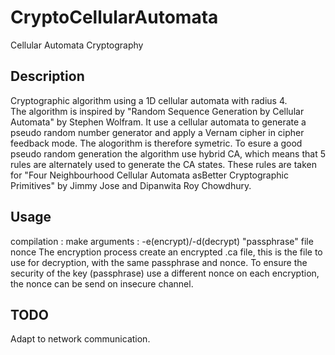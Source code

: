 # CryptoCellularAutomata
Cellular Automata Cryptography

## Description
Cryptographic algorithm using a 1D cellular automata with radius 4.  
The algorithm is inspired by "Random Sequence Generation by Cellular Automata" by Stephen Wolfram.
It use a cellular automata to generate a pseudo random number generator and apply a Vernam cipher in cipher feedback mode.
The alogorithm is therefore symetric.
To esure a good pseudo random generation the algorithm use hybrid CA, which means that 5 rules are alternately used to generate the CA states.
These rules are taken for "Four Neighbourhood Cellular Automata asBetter Cryptographic Primitives" by Jimmy Jose and Dipanwita Roy Chowdhury.

## Usage
compilation : make
arguments : -e(encrypt)/-d(decrypt) "passphrase" file nonce
The encryption process create an encrypted .ca file, this is the file to use for decryption, with the same passphrase and nonce.
To ensure the security of the key (passphrase) use a different nonce on each encryption, the nonce can be send on insecure channel.

## TODO
Adapt to network communication.
